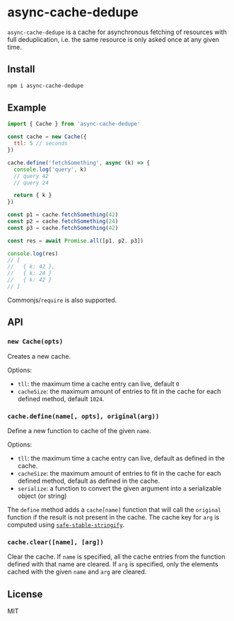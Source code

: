 # async-cache-dedupe

`async-cache-dedupe` is a cache for asynchronous fetching of resources
with full deduplication, i.e. the same resource is only asked once at any given time.

## Install

```bash
npm i async-cache-dedupe
```

## Example

```js
import { Cache } from 'async-cache-dedupe'

const cache = new Cache({
  ttl: 5 // seconds
})

cache.define('fetchSomething', async (k) => {
  console.log('query', k)
  // query 42
  // query 24

  return { k }
})

const p1 = cache.fetchSomething(42)
const p2 = cache.fetchSomething(24)
const p3 = cache.fetchSomething(42)

const res = await Promise.all([p1, p2, p3])

console.log(res)
// [
//   { k: 42 },
//   { k: 24 }
//   { k: 42 }
// ]
```

Commonjs/`require` is also supported.

## API

### `new Cache(opts)`

Creates a new cache.

Options:

* `tll`: the maximum time a cache entry can live, default `0`
* `cacheSize`: the maximum amount of entries to fit in the cache for each defined method, default `1024`.

### `cache.define(name[, opts], original(arg))`

Define a new function to cache of the given `name`.

Options:

* `tll`: the maximum time a cache entry can live, default as defined in the cache.
* `cacheSize`: the maximum amount of entries to fit in the cache for each defined method, default as defined in the cache.
* `serialize`: a function to convert the given argument into a serializable object (or string)

The `define` method adds a `cache[name]` function that will call the `original` function if the result is not present
in the cache. The cache key for `arg` is computed using [`safe-stable-stringify`](https://www.npmjs.com/package/safe-stable-stringify).

### `cache.clear([name], [arg])`

Clear the cache. If `name` is specified, all the cache entries from the function defined with that name are cleared.
If `arg` is specified, only the elements cached with the given `name` and `arg` are cleared.

## License

MIT
